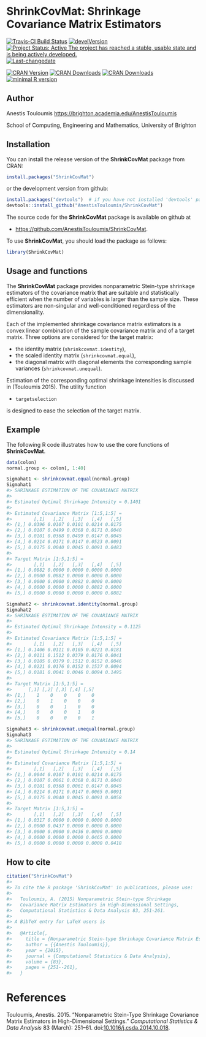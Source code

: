 <!-- README.md is generated from README.Rmd. Please edit that file -->
ShrinkCovMat: Shrinkage Covariance Matrix Estimators
====================================================

[![Travis-CI Build Status](https://travis-ci.org/AnestisTouloumis/ShrinkCovMat.svg?branch=master)](https://travis-ci.org/AnestisTouloumis/ShrinkCovMat) [![develVersion](https://img.shields.io/badge/devel%20version-1.1.4-brightgreen.svg?style=flat)](https://github.com/AnestisTouloumis/ShrinkCovMat) [![Project Status: Active The project has reached a stable, usable state and is being actively developed.](http://www.repostatus.org/badges/latest/active.svg)](http://www.repostatus.org/#active) [![Last-changedate](https://img.shields.io/badge/last%20change-2017--06--15-yellowgreen.svg)](/commits/master)

[![CRAN Version](http://www.r-pkg.org/badges/version/ShrinkCovMat?color=blue)](https://cran.r-project.org/package=ShrinkCovMat) [![CRAN Downloads](http://cranlogs.r-pkg.org/badges/grand-total/ShrinkCovMat?color=blue)](http://cranlogs.r-pkg.org/badges/grand-total/ShrinkCovMat) [![CRAN Downloads](http://cranlogs.r-pkg.org/badges/ShrinkCovMat)](http://cran.rstudio.com/web/packages/ShrinkCovMat/index.html) [![minimal R version](https://img.shields.io/badge/R%3E%3D-2.11-6666ff.svg)](https://cran.r-project.org/)

Author
------

Anestis Touloumis <https://brighton.academia.edu/AnestisTouloumis>

School of Computing, Engineering and Mathematics, University of Brighton

Installation
------------

You can install the release version of the **ShrinkCovMat** package from CRAN:

``` r
install.packages("ShrinkCovMat")
```

or the development version from github:

``` r
install.packages("devtools")  # if you have not installed 'devtools' package
devtools::install_github("AnestisTouloumis/ShrinkCovMat")
```

The source code for the **ShrinkCovMat** package is available on github at

-   <https://github.com/AnestisTouloumis/ShrinkCovMat>.

To use **ShrinkCovMat**, you should load the package as follows:

``` r
library(ShrinkCovMat)
```

Usage and functions
-------------------

The **ShrinkCovMat** package provides nonparametric Stein-type shrinkage estimators of the covariance matrix that are suitable and statistically efficient when the number of variables is larger than the sample size. These estimators are non-singular and well-conditioned regardless of the dimensionality.

Each of the implemented shrinkage covariance matrix estimators is a convex linear combination of the sample covariance matrix and of a target matrix. Three options are considered for the target matrix:

-   the identity matrix (`shrinkcovmat.identity`),
-   the scaled identity matrix (`shrinkcovmat.equal`),
-   the diagonal matrix with diagonal elements the corresponding sample variances (`shrinkcovmat.unequal`).

Estimation of the corresponding optimal shrinkage intensities is discussed in (Touloumis 2015). The utility function

-   `targetselection`

is designed to ease the selection of the target matrix.

Example
-------

The following R code illustrates how to use the core functions of **ShrinkCovMat**.

``` r
data(colon)
normal.group <- colon[, 1:40]

Sigmahat1 <- shrinkcovmat.equal(normal.group)
Sigmahat1
#> SHRINKAGE ESTIMATION OF THE COVARIANCE MATRIX 
#> 
#> Estimated Optimal Shrinkage Intensity = 0.1401 
#> 
#> Estimated Covariance Matrix [1:5,1:5] =
#>        [,1]   [,2]   [,3]   [,4]   [,5]
#> [1,] 0.0396 0.0107 0.0101 0.0214 0.0175
#> [2,] 0.0107 0.0499 0.0368 0.0171 0.0040
#> [3,] 0.0101 0.0368 0.0499 0.0147 0.0045
#> [4,] 0.0214 0.0171 0.0147 0.0523 0.0091
#> [5,] 0.0175 0.0040 0.0045 0.0091 0.0483
#> 
#> Target Matrix [1:5,1:5] =
#>        [,1]   [,2]   [,3]   [,4]   [,5]
#> [1,] 0.0882 0.0000 0.0000 0.0000 0.0000
#> [2,] 0.0000 0.0882 0.0000 0.0000 0.0000
#> [3,] 0.0000 0.0000 0.0882 0.0000 0.0000
#> [4,] 0.0000 0.0000 0.0000 0.0882 0.0000
#> [5,] 0.0000 0.0000 0.0000 0.0000 0.0882

Sigmahat2 <- shrinkcovmat.identity(normal.group)
Sigmahat2
#> SHRINKAGE ESTIMATION OF THE COVARIANCE MATRIX 
#> 
#> Estimated Optimal Shrinkage Intensity = 0.1125 
#> 
#> Estimated Covariance Matrix [1:5,1:5] =
#>        [,1]   [,2]   [,3]   [,4]   [,5]
#> [1,] 0.1406 0.0111 0.0105 0.0221 0.0181
#> [2,] 0.0111 0.1512 0.0379 0.0176 0.0041
#> [3,] 0.0105 0.0379 0.1512 0.0152 0.0046
#> [4,] 0.0221 0.0176 0.0152 0.1537 0.0094
#> [5,] 0.0181 0.0041 0.0046 0.0094 0.1495
#> 
#> Target Matrix [1:5,1:5] =
#>      [,1] [,2] [,3] [,4] [,5]
#> [1,]    1    0    0    0    0
#> [2,]    0    1    0    0    0
#> [3,]    0    0    1    0    0
#> [4,]    0    0    0    1    0
#> [5,]    0    0    0    0    1

Sigmahat3 <- shrinkcovmat.unequal(normal.group)
Sigmahat3
#> SHRINKAGE ESTIMATION OF THE COVARIANCE MATRIX 
#> 
#> Estimated Optimal Shrinkage Intensity = 0.14 
#> 
#> Estimated Covariance Matrix [1:5,1:5] =
#>        [,1]   [,2]   [,3]   [,4]   [,5]
#> [1,] 0.0044 0.0107 0.0101 0.0214 0.0175
#> [2,] 0.0107 0.0061 0.0368 0.0171 0.0040
#> [3,] 0.0101 0.0368 0.0061 0.0147 0.0045
#> [4,] 0.0214 0.0171 0.0147 0.0065 0.0091
#> [5,] 0.0175 0.0040 0.0045 0.0091 0.0058
#> 
#> Target Matrix [1:5,1:5] =
#>        [,1]   [,2]   [,3]   [,4]   [,5]
#> [1,] 0.0317 0.0000 0.0000 0.0000 0.0000
#> [2,] 0.0000 0.0437 0.0000 0.0000 0.0000
#> [3,] 0.0000 0.0000 0.0436 0.0000 0.0000
#> [4,] 0.0000 0.0000 0.0000 0.0465 0.0000
#> [5,] 0.0000 0.0000 0.0000 0.0000 0.0418
```

How to cite
-----------

``` r
citation("ShrinkCovMat")
#> 
#> To cite the R package 'ShrinkCovMat' in publications, please use:
#> 
#>   Touloumis, A. (2015) Nonparametric Stein-type Shrinkage
#>   Covariance Matrix Estimators in High-Dimensional Settings,
#>   Computational Statistics & Data Analysis 83, 251-261.
#> 
#> A BibTeX entry for LaTeX users is
#> 
#>   @Article{,
#>     title = {Nonparametric Stein-type Shrinkage Covariance Matrix Estimators in High-Dimensional Settings},
#>     author = {{Anestis Touloumis}},
#>     year = {2015},
#>     journal = {Computational Statistics & Data Analysis},
#>     volume = {83},
#>     pages = {251--261},
#>   }
```

References
==========

Touloumis, Anestis. 2015. “Nonparametric Stein-Type Shrinkage Covariance Matrix Estimators in High-Dimensional Settings.” *Computational Statistics & Data Analysis* 83 (March): 251–61. doi:[10.1016/j.csda.2014.10.018](https://doi.org/10.1016/j.csda.2014.10.018).
